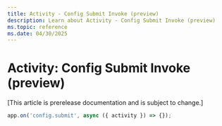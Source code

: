 ```yaml
---
title: Activity - Config Submit Invoke (preview)
description: Learn about Activity - Config Submit Invoke (preview)
ms.topic: reference
ms.date: 04/30/2025
---
```


# Activity: Config Submit Invoke (preview)

[This article is prerelease documentation and is subject to change.]

```typescript
app.on('config.submit', async ({ activity }) => {});
```
